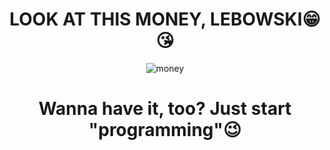 

<div align=center>
  
  # LOOK AT THIS MONEY, LEBOWSKI😁😘

  ![money](https://media.tenor.com/b7jgsT3ctlwAAAAC/when-the-money-fast-money.gif)
  

  # Wanna have it, too? Just start "programming"😉
</div>
